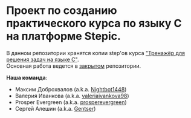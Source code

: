 # Проект по созданию практического курса по языку С на платформе Stepic.
В данном репозитории хранятся копии step'ов курса ["Тренажёр для решения задач на языке С"](https://stepik.org/course/44687/syllabus).  
Основная работа ведется в [закрытом](https://github.com/moevm/mse_C_mooc_solutions) репозитории.

__Наша команда__:  
- Максим Доброхвалов (a.k.a. [Nightbot1448](https://github.com/Nightbot1448))
- Валерия Иванкова (a.k.a. [valeriaivankova98](https://github.com/valeriaivankova98))
- Prosper Evergreen (a.k.a. [prosperevergreen](https://github.com/prosperevergreen))
- Сергей Алешин (a.k.a. [Gentser](https://github.com/Gentser))
